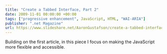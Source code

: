 ```yaml
---
title: "Create a Tabbed Interface, Part 2"
date: 2009-11-01 00:00:00 +00:00
tags: ["progressive enhancement", JavaScript, HTML, "WAI-ARIA"]
publisher: ".net Magazine"
url: https://www.slideshare.net/AaronGustafson/create-a-tabbed-interface-part-2
---
```


Building on the first article, in this piece I focus on making the JavaScript more flexible and accessible.
